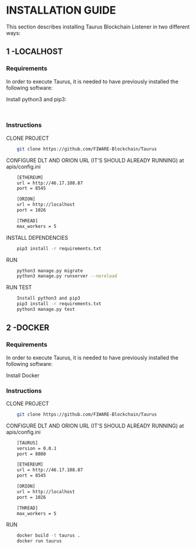 # INSTALLATION GUIDE
This section describes installing Taurus Blockchain Listener in two different ways:
 
## 1 -LOCALHOST

### Requirements
In order to execute Taurus, it is needed to have previously installed the following software:

Install python3 and pip3:
```sh
	
```
	 
### Instructions
CLONE PROJECT

```sh
	git clone https://github.com/FIWARE-Blockchain/Taurus
```
	  
CONFIGURE DLT AND ORION URL (IT'S SHOULD ALREADY RUNNING) at apis/config.ini

```sh 
	[ETHEREUM]
	url = http://46.17.108.87
	port = 8545

	[ORION]
	url = http://localhost
	port = 1026

	[THREAD]
	max_workers = 5
``` 
	 
INSTALL DEPENDENCIES

```sh
	pip3 install -r requirements.txt
```
	 
RUN

```sh
	python3 manage.py migrate
	python3 manage.py runserver --noreload
```
RUN TEST

```sh
	Install python3 and pip3
	pip3 install -r requirements.txt
	python3 manage.py test
```
 	
## 2 -DOCKER

### Requirements
In order to execute Taurus, it is needed to have previously installed the following software:

Install Docker
  
### Instructions

CLONE PROJECT

```sh
	git clone https://github.com/FIWARE-Blockchain/Taurus
```
 
CONFIGURE DLT AND ORION URL (IT'S SHOULD ALREADY RUNNING) at apis/config.ini

```sh
	[TAURUS]
	version = 0.0.1
	port = 8080

	[ETHEREUM]
	url = http://46.17.108.87
	port = 8545

	[ORION]
	url = http://localhost
	port = 1026

	[THREAD]
	max_workers = 5
```

RUN

```sh
	docker build -t taurus .
	docker run taurus
```
